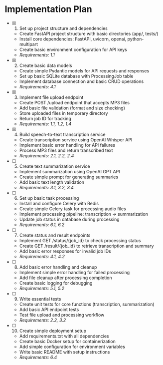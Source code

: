 # Implementation Plan

- [x] 1. Set up project structure and dependencies
  - Create FastAPI project structure with basic directories (app/, tests/)
  - Install core dependencies: FastAPI, uvicorn, openai, python-multipart
  - Create basic environment configuration for API keys
  - _Requirements: 1.1_

- [x] 2. Create basic data models
  - Create simple Pydantic models for API requests and responses
  - Set up basic SQLite database with ProcessingJob table
  - Implement database connection and basic CRUD operations
  - _Requirements: 4.1_

- [x] 3. Implement file upload endpoint
  - Create POST /upload endpoint that accepts MP3 files
  - Add basic file validation (format and size checking)
  - Store uploaded files in temporary directory
  - Return job ID for tracking
  - _Requirements: 1.1, 1.2, 1.4_

- [x] 4. Build speech-to-text transcription service
  - Create transcription service using OpenAI Whisper API
  - Implement basic error handling for API failures
  - Process MP3 files and return transcribed text
  - _Requirements: 2.1, 2.2, 2.4_

- [ ] 5. Create text summarization service
  - Implement summarization using OpenAI GPT API
  - Create simple prompt for generating summaries
  - Add basic text length validation
  - _Requirements: 3.1, 3.2, 3.4_

- [ ] 6. Set up basic task processing
  - Install and configure Celery with Redis
  - Create simple Celery task for processing audio files
  - Implement processing pipeline: transcription → summarization
  - Update job status in database during processing
  - _Requirements: 6.1, 6.2_

- [ ] 7. Create status and result endpoints
  - Implement GET /status/{job_id} to check processing status
  - Create GET /result/{job_id} to retrieve transcription and summary
  - Add basic error responses for invalid job IDs
  - _Requirements: 4.1, 4.2_

- [ ] 8. Add basic error handling and cleanup
  - Implement simple error handling for failed processing
  - Add file cleanup after processing completion
  - Create basic logging for debugging
  - _Requirements: 5.1, 5.2_

- [ ] 9. Write essential tests
  - Create unit tests for core functions (transcription, summarization)
  - Add basic API endpoint tests
  - Test file upload and processing workflow
  - _Requirements: 2.2, 3.2_

- [ ] 10. Create simple deployment setup
  - Add requirements.txt with all dependencies
  - Create basic Docker setup for containerization
  - Add simple configuration for environment variables
  - Write basic README with setup instructions
  - _Requirements: 6.4_